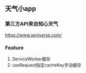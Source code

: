 ## 天气小app

### 第三方API来自知心天气

https://www.seniverse.com/

### Feature

1. ServiceWorker缓存
2. useRequest指定cacheKey手动缓存
